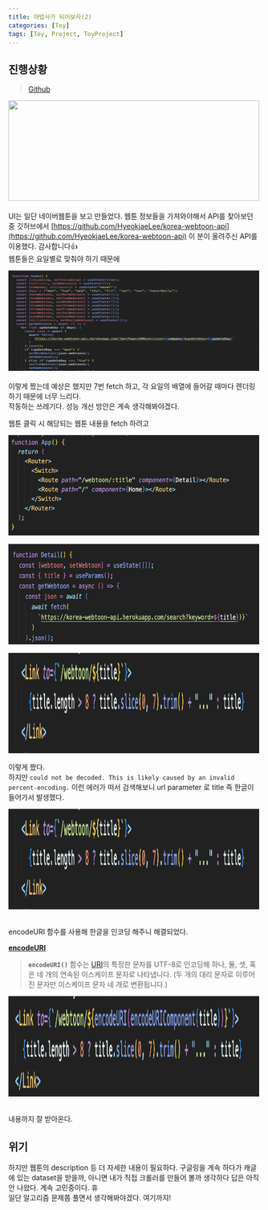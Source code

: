 ```yaml
---
title: 마법사가 되어보자(2)
categories: [Toy]
tags: [Toy, Project, ToyProject]
---
```


## 진행상황

> [Github](https://github.com/dametimeee/ItsMyToy)<br>

<img  src="https://github.com/dametimeee/dametimeee.github.io/blob/master/assets/img/post-image/toy/toy1/toy1_ui.png?raw=true"  width="500"  height="200"><br><br>
UI는 일단 네이버웹툰을 보고 만들었다. 웹툰 정보들을 가져와야해서 API를 찾아보던 중 깃허브에서 [https://github.com/HyeokjaeLee/korea-webtoon-api](https://github.com/HyeokjaeLee/korea-webtoon-api) 이 분이 올려주신 API를 이용했다. 감사합니다👍  
웹툰들은 요일별로 맞춰야 하기 때문에

<img  src="https://github.com/dametimeee/dametimeee.github.io/blob/master/assets/img/post-image/toy/toy1/toy1_2.png?raw=true"  width="500"  height="200"><br><br>
이렇게 짰는데 예상은 했지만 7번 fetch 하고, 각 요일의 배열에 들어갈 때마다 렌더링 하기 때문에 너무 느리다.<br>작동하는 쓰레기다. 성능 개선 방안은 계속 생각해봐야겠다.

웹툰 클릭 시 해당되는 웹툰 내용을 fetch 하려고

<img  src="https://github.com/dametimeee/dametimeee.github.io/blob/master/assets/img/post-image/toy/toy1/toy1_3.png?raw=true"  width="500"  height="200"><br>

<img  src="https://github.com/dametimeee/dametimeee.github.io/blob/master/assets/img/post-image/toy/toy1/toy1_4.png?raw=true"  width="500"  height="200"><br>

<img  src="https://github.com/dametimeee/dametimeee.github.io/blob/master/assets/img/post-image/toy/toy1/toy1_5.png?raw=true"  width="500"  height="200"><br>

이렇게 짰다. <br>하지만
`could not be decoded. This is likely caused by an invalid percent-encoding.`
이런 에러가 떠서 검색해보니 url parameter 로 title 즉 한글이 들어가서 발생했다.

<img  src="https://github.com/dametimeee/dametimeee.github.io/blob/master/assets/img/post-image/toy/toy1/toy1_5.png?raw=true"  width="500"  height="200"><br><br>

encodeURI 함수를 사용해 한글을 인코딩 해주니 해결되었다.

[**encodeURI**](https://developer.mozilla.org/ko/docs/Web/JavaScript/Reference/Global_Objects/encodeURI)

> **`encodeURI()`** 함수는 [URI](https://developer.mozilla.org/ko/docs/Glossary/URI)의 특정한 문자를 UTF-8로 인코딩해 하나, 둘, 셋, 혹은 네 개의 연속된 이스케이프 문자로 나타냅니다. (두 개의 대리 문자로 이루어진 문자만 이스케이프 문자 네 개로 변환됩니다.)

<img  src="https://github.com/dametimeee/dametimeee.github.io/blob/master/assets/img/post-image/toy/toy1/toy1_6.png?raw=true"  width="500"  height="200"><br><br>

내용까지 잘 받아온다.

## 위기

하지만 웹툰의 description 등 더 자세한 내용이 필요하다.
구글링을 계속 하다가 캐글에 있는 dataset을 받을까, 아니면 내가 직접 크롤러를 만들어 볼까 생각하다 답은 아직 안 나왔다. 계속 고민중이다. 휴  
일단 알고리즘 문제쫌 풀면서 생각해봐야겠다. 여기까지!

